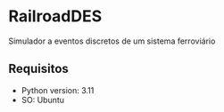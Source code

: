 # RailroadDES
Simulador a eventos discretos de um sistema ferroviário

## Requisitos

* Python version: 3.11
* SO: Ubuntu
